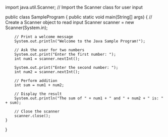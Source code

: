 import java.util.Scanner; // Import the Scanner class for user input

public class SampleProgram {
    public static void main(String[] args) {
        // Create a Scanner object to read input
        Scanner scanner = new Scanner(System.in);

        // Print a welcome message
        System.out.println("Welcome to the Java Sample Program!");

        // Ask the user for two numbers
        System.out.print("Enter the first number: ");
        int num1 = scanner.nextInt();

        System.out.print("Enter the second number: ");
        int num2 = scanner.nextInt();

        // Perform addition
        int sum = num1 + num2;

        // Display the result
        System.out.println("The sum of " + num1 + " and " + num2 + " is: " + sum);

        // Close the scanner
        scanner.close();
    }
}
